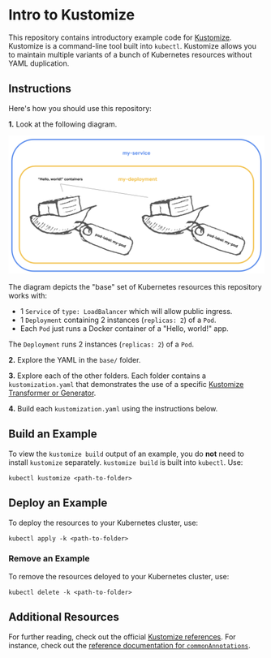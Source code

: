 # Intro to Kustomize

This repository contains introductory example code for [Kustomize](https://kustomize.io/). Kustomize is a command-line tool built into `kubectl`. Kustomize allows you to maintain multiple variants of a bunch of Kubernetes resources without YAML duplication.

## Instructions

Here's how you should use this repository:

**1.** Look at the following diagram.

![A diagram of 2 Pods labeled "pod-label: my-pod", in a Deployments called my-deployment, in a Service called my-service.](https://raw.githubusercontent.com/NimJay/intro-to-kustomize/main/pods-deployment-service-diagram.png)

The diagram depicts the "base" set of Kubernetes resources this repository works with:
* 1 `Service` of `type: LoadBalancer` which will allow public ingress.
* 1 `Deployment` containing 2 instances (`replicas: 2`) of a `Pod`.
* Each `Pod` just runs a Docker container of a "Hello, world!" app.

The `Deployment` runs 2 instances (`replicas: 2`) of a `Pod`.

**2.** Explore the YAML in the `base/` folder.

**3.** Explore each of the other folders. Each folder contains a `kustomization.yaml` that demonstrates the use of a specific [Kustomize Transformer or Generator](https://kubectl.docs.kubernetes.io/references/kustomize/builtins/).

**4.** Build each `kustomization.yaml` using the instructions below.


## Build an Example

To view the `kustomize build` output of an example, you do **not** need to install `kustomize` separately. 
`kustomize build` is built into `kubectl`. Use:
```
kubectl kustomize <path-to-folder>
```

## Deploy an Example

To deploy the resources to your Kubernetes cluster, use:
```
kubectl apply -k <path-to-folder>
```

### Remove an Example

To remove the resources deloyed to your Kubernetes cluster, use:
```
kubectl delete -k <path-to-folder>
```

## Additional Resources

For further reading, check out the official [Kustomize references](https://kubectl.docs.kubernetes.io/references/kustomize/).
For instance, check out the [reference documentation for `commonAnnotations`](https://kubectl.docs.kubernetes.io/references/kustomize/kustomization/commonannotations/).
